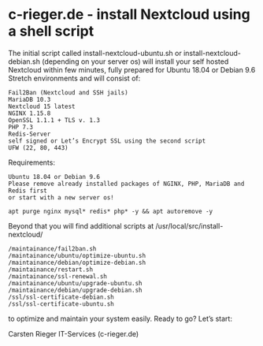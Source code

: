 # c-rieger.de - install Nextcloud using a shell script
The initial script called install-nextcloud-ubuntu.sh or install-nextcloud-debian.sh (depending on your server os) will install your self hosted Nextcloud within few minutes, fully prepared for Ubuntu 18.04 or Debian 9.6 Stretch environments and will consist of:

    Fail2Ban (Nextcloud and SSH jails)
    MariaDB 10.3
    Nextcloud 15 latest
    NGINX 1.15.8
    OpenSSL 1.1.1 + TLS v. 1.3
    PHP 7.3
    Redis-Server
    self signed or Let’s Encrypt SSL using the second script
    UFW (22, 80, 443)

Requirements:

    Ubuntu 18.04 or Debian 9.6
    Please remove already installed packages of NGINX, PHP, MariaDB and Redis first
    or start with a new server os!

    apt purge nginx mysql* redis* php* -y && apt autoremove -y

Beyond that you will find additional scripts at /usr/local/src/install-nextcloud/

    /maintainance/fail2ban.sh
    /maintainance/ubuntu/optimize-ubuntu.sh
    /maintainance/debian/optimize-debian.sh
    /maintainance/restart.sh
    /maintainance/ssl-renewal.sh
    /maintainance/ubuntu/upgrade-ubuntu.sh
    /maintainance/debian/upgrade-debian.sh
    /ssl/ssl-certificate-debian.sh
    /ssl/ssl-certificate-ubuntu.sh

to optimize and maintain your system easily. Ready to go? Let’s start:

Carsten Rieger IT-Services (c-rieger.de)
